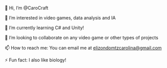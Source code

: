 👋 Hi, I’m @CaroCraft

👀 I’m interested in video games, data analysis and IA

🌱 I’m currently learning C# and Unity!

💞️ I’m looking to collaborate on any video game or other types of projects

📫 How to reach me: You can email me at elizondomtzcarolina@gmail.com

⚡ Fun fact: I also like biology!
